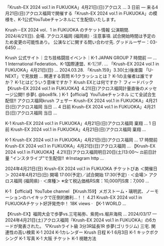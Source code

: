 「Krush-EX 2024 vol.1 in FUKUOKA」4月21日(日)アクロス ...
3 日前 — 来る4月21日(日)アクロス福岡で開催する「Krush-EX 2024 vol.1 in FUKUOKA」の模様を、K-1公式YouTubeチャンネルにて生配信いたします。

Krush－EX 2024 vol．1 in FUKUOKA のチケット情報
公演期間. 2024/4/21(日). 会場. アクロス福岡 (福岡県) · 注意事項. 試合開始時間は予定のため変更の可能性あり。 公演などに関する問い合わせ先. グッドルーザー：03-6450 ...

Krush 公式サイト｜立ち技格闘技イベント｜K-1 JAPAN GROUP
7 時間前 — ... 1 International Federation、K-1国際連盟、K-1〼IF. ... 「Krush-EX 2024 vol.1 in FUKUOKA」4月21日(日) ... 2024.03.28. 「Krush.159」3.30(土)後楽園 「U-NEXT」で見放題 ...
関連する質問
K-1クラッシュとは？
K-1の主催者は誰ですか？
K-1とはどういう意味ですか？
Krush EXとは何ですか？
フィードバック
【Krush-EX 2024 vol.1 in FUKUOKA】4.21(日)アクロス福岡計量直後のメッセージ公開‼️ 歩夢(. @box81k. ) K-1【official】YouTubeチャンネル にて全試合生配信‼️
アクロス福岡krush フェザー
Krush-EX 2024 vol.1 in FUKUOKA」4月21日(日)アクロス福岡 当日 ...
4 日前
Krush-EX 2024 vol.1 in FUKUOKA」4月21日(日)アクロス福岡 当日 ...

K-1
Krush-EX 2024 vol.1 in FUKUOKA」4月21日(日)アクロス福岡 稟翔 ...
1 日前
Krush-EX 2024 vol.1 in FUKUOKA」4月21日(日)アクロス福岡 稟翔 ...

K-1
Krush-EX 2024 vol.1 in FUKUOKA」4月21日(日)アクロス福岡 ...
17 時間前
Krush-EX 2024 vol.1 in FUKUOKA」4月21日(日)アクロス福岡 ...
【Krush-EX 2024 vol.1 in FUKUOKA】4.21(日)アクロス福岡明日20日(土)13:00～ ⚖前日計量 “インスタライブ”で生配信‼️ ☆Instagram http ...

2024年4月21日(日) Krush-EX 2024 vol.1 in FUKUOKA
チケットぴあ
＜開催日＞ 2024年4月21日(日) 開場 17:00(予定)／試合開始 17:30(予定) · ＜会場＞ アクロス福岡 (福岡県) · ＜席種＞ ※全て税込価格RS席：10,000円S席：7,000 ...

K-1 【official】YouTube channel
【Krush.159】メガストーム・璃明武、ノーモーションのハイキックで圧倒的勝利…！！ 4.21 Krush-EX 2024 vol.1 in FUKUOKAチケット好評発売中！ 18K views · 【K-1 WORLD ...

【Krush-EX】福岡大会で歩夢vs.三宅祐弥、紫苑vs.堀井海飛 ...
2024/03/17 — 2024年4月21日(土)アクロス福岡『Krush-EX 2024 vol.1 in FUKUOKA』の6カードが発表された。 ▽Krushライト級 3分3R延長1R 歩夢(ゴリラジム) 三宅.
関連性の高い検索
K-1 2024
K-1カレンダー
Krush 日程
K-1 6月3日
K-1 キックボクシング
K-1 写真
K-1 大阪 チケット
K-1 視聴方法
